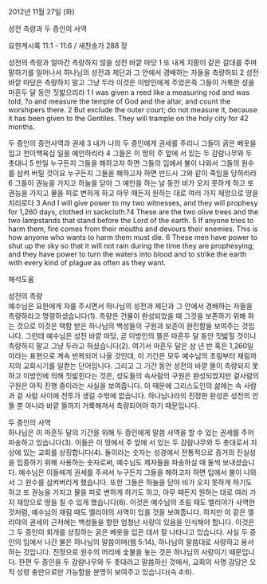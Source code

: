 2012년 11월 27일 (화)

성전 측량과 두 증인의 사역



요한계시록 11:1 - 11:6 / 새찬송가 288 장


성전의 측량과 얼마간 측량하지 않을 성전 바깥 마당 
1 또 내게 지팡이 같은 갈대를 주며 말하기를 일어나서 하나님의 성전과 제단과 그 안에서 경배하는 자들을 측량하되 2 성전 바깥 마당은 측량하지 말고 그냥 두라 이것은 이방인에게 주었은즉 그들이 거룩한 성을 마흔두 달 동안 짓밟으리라
1 I was given a reed like a measuring rod and was told, ?o and measure the temple of God and the altar, and count the worshipers there. 2 But exclude the outer court; do not measure it, because it has been given to the Gentiles. They will trample on the holy city for 42 months.

두 증인의 증언사역과 권세 
3 내가 나의 두 증인에게 권세를 주리니 그들이 굵은 베옷을 입고 천이백육십 일을 예언하리라 4 그들은 이 땅의 주 앞에 서 있는 두 감람나무와 두 촛대니 5 만일 누구든지 그들을 해하고자 하면 그들의 입에서 불이 나와서 그들의 원수를 삼켜 버릴 것이요 누구든지 그들을 해하고자 하면 반드시 그와 같이 죽임을 당하리라 6 그들이 권능을 가지고 하늘을 닫아 그 예언을 하는 날 동안 비가 오지 못하게 하고 또 권능을 가지고 물을 피로 변하게 하고 아무 때든지 원하는 대로 여러 가지 재앙으로 땅을 치리로다
3 And I will give power to my two witnesses, and they will prophesy for 1,260 days, clothed in sackcloth.?4 These are the two olive trees and the two lampstands that stand before the Lord of the earth. 5 If anyone tries to harm them, fire comes from their mouths and devours their enemies. This is how anyone who wants to harm them must die. 6 These men have power to shut up the sky so that it will not rain during the time they are prophesying; and they have power to turn the waters into blood and to strike the earth with every kind of plague as often as they want.

해석도움





성전의 측량  
예수님은 요한에게 자를 주시면서 하나님의 성전과 제단과 그 안에서 경배하는 자들을 측량하라고 명령하셨습니다(1). 측량은 건물이 완성되었을 때 그것을 보존하기 위해 하는 것으로 이것은 택함 받은 하나님의 백성들의 구원과 보존이 완전함을 보여주는 것입니다. 그런데 예수님은 성전 바깥 마당, 곧 이방인의 뜰은 마흔두 달 동안 짓밟힐 것이니 측량하지 말고 그냥 두라고 하셨습니다(2). 여기서 마흔두 달은 삼 년 반 혹은 1,260일이라는 표현으로 계속 반복되어 나올 것인데, 이 기간은 모두 예수님의 초림부터 재림까지의 교회시기를 일컫는 단어입니다. 그리고 그 기간 동안 성전의 바깥 뜰이 측량되지 못하고 이방인에 의해 짓밟힌다는 것은, 성도들의 속사람의 구원은 완성되었지만 겉사람의 구원은 아직 진행 중이라는 사실을 보여줍니다. 이 때문에 그리스도인의 삶에는 속 사람과 겉 사람 사이에 전투가 생길 수밖에 없습니다. 하나님나라의 진정한 완성은 성전의 안 뜰 뿐 아니라 바깥 뜰까지 거룩해져서 측량되어야 하기 때문입니다.

두 증인의 사역  
하나님은 이 마흔두 달의 기간을 위해 두 증인에게 말씀 사역을 할 수 있는 권세를 주어 파송하고 있습니다(3). 이들은 이 땅에서 주 앞에 서 있는 두 감람나무와 두 촛대로서 지상에 있는 교회를 상징합니다(4). 둘이라는 숫자는 성경에서 전통적으로 증거의 진실성을 입증하기 위해 사용하는 숫자로써, 예수님도 제자들을 파송하실 때 둘씩 보내셨습니다. 예수님은 이들에게 권세를 주셔서 누구든지 그들을 해하고자 하면 입에서 불이 나와서 그 원수를 삼켜버리게 했습니다. 또한 그들은 하늘을 닫아 비가 오지 못하게 하기도 하고 또 권능을 가지고 물을 피로 변하게 하기도 하고, 아무 때든지 원하는 대로 여러 가지 재앙으로 땅을 칠 수 있게 했습니다(6). 이것은 예수님의 초림 때도 엘리야가 사역한 것처럼, 예수님의 재림 때도 엘리야의 사역이 있을 것을 보여줍니다. 하지만 이 같은 엘리야의 권세의 근저에는 백성들을 향한 엄청난 사랑이 있음을 인식해야 합니다. 이것은 그 두 증인이 회개를 상징하는 굵은 베옷을 입은 데서 잘 나타나고 있습니다. 사실 두 증인의 입에서 나간 불은 하나님의 말씀이며(렘 5:14), 하나님의 말씀대로 사랑하고 용서하는 것입니다. 진정으로 원수의 머리에 숯불을 놓는 것은 하나님의 사랑이기 때문입니다. 한편 두 증인을 두 감람나무와 두 촛대라고 말씀하신 것에서, 교회의 사명 감당은 오직 성령 충만으로만 가능함을 분명히 보여주고 있습니다(슥 4:6).